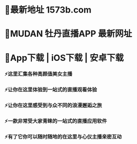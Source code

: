 # 👋最新地址 1573b.com
# 👋MUDAN 牡丹直播APP 最新网址
# 👋App下载 | iOS下载 | 安卓下载

### ⚡这里汇集各种高颜值美女主播
### ⚡让你在这里体验到一站式的直播观看体验
### ⚡让你在这里感受到与众不同的浪漫邂逅之旅
### ⚡一款非常受大家青睐的一站式的直播应用软件
### ⚡有了它你可以随时随地的在这里与心仪主播亲密互动
